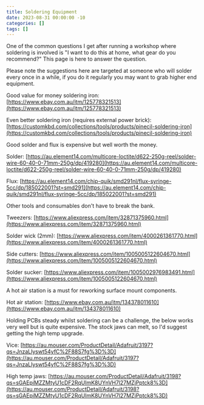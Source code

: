 ```yaml
---
title: Soldering Equipment
date: 2023-08-31 00:00:00 -10
categories: []
tags: []
---
```


One of the common questions I get after running a workshop where soldering is involved is "I want to do this at home, what gear do you recommend?" This page is here to answer the question.

Please note the suggestions here are targeted at someone who will solder every once in a while, if you do it regularly you may want to grab higher end equipment. 

Good value for money soldering iron: [https://www.ebay.com.au/itm/125778321513](https://www.ebay.com.au/itm/125778321513)

Even better soldering iron (requires external power brick): [https://customkbd.com/collections/tools/products/pinecil-soldering-iron](https://customkbd.com/collections/tools/products/pinecil-soldering-iron)

Good solder and flux is expensive but well worth the money.

Solder: [https://au.element14.com/multicore-loctite/d622-250g-reel/solder-wire-60-40-0-71mm-250g/dp/419280](https://au.element14.com/multicore-loctite/d622-250g-reel/solder-wire-60-40-0-71mm-250g/dp/419280)

Flux: [https://au.element14.com/chip-quik/smd291nl/flux-syringe-5cc/dp/185022001?st=smd291](https://au.element14.com/chip-quik/smd291nl/flux-syringe-5cc/dp/185022001?st=smd291)

Other tools and consumables don't have to break the bank.

Tweezers: [https://www.aliexpress.com/item/32871375960.html](https://www.aliexpress.com/item/32871375960.html)

Solder wick (2mm): [https://www.aliexpress.com/item/4000261361770.html](https://www.aliexpress.com/item/4000261361770.html)

Side cutters: [https://www.aliexpress.com/item/1005005122604670.html](https://www.aliexpress.com/item/1005005122604670.html)

Solder sucker: [https://www.aliexpress.com/item/1005002976983491.html](https://www.aliexpress.com/item/1005005122604670.html)

A hot air station is a must for reworking surface mount components.

Hot air station: [https://www.ebay.com.au/itm/134378011610](https://www.ebay.com.au/itm/134378011610)

Holding PCBs steady whilst soldering can be a challenge, the below works very well but is quite expensive. The stock jaws can melt, so I'd suggest getting the high temp upgrade.

Vice: [https://au.mouser.com/ProductDetail/Adafruit/3197?qs=JnzaLlyswt54yfC%2F88S7fg%3D%3D](https://au.mouser.com/ProductDetail/Adafruit/3197?qs=JnzaLlyswt54yfC%2F88S7fg%3D%3D)

High temp jaws: [https://au.mouser.com/ProductDetail/Adafruit/3198?qs=sGAEpiMZZMtyU1cDF2RqUImK8UYnVH7l27MZjPptck8%3D](https://au.mouser.com/ProductDetail/Adafruit/3198?qs=sGAEpiMZZMtyU1cDF2RqUImK8UYnVH7l27MZjPptck8%3D)